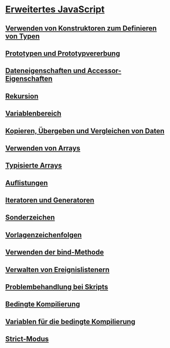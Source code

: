 # [Erweitertes JavaScript](advanced-javascript.md)
## [Verwenden von Konstruktoren zum Definieren von Typen](using-constructors-to-define-types.md)
## [Prototypen und Prototypvererbung](prototypes-and-prototype-inheritance.md)
## [Dateneigenschaften und Accessor-Eigenschaften](data-properties-and-accessor-properties.md)
## [Rekursion](recursion-javascript.md)
## [Variablenbereich](variable-scope-javascript.md)
## [Kopieren, Übergeben und Vergleichen von Daten](copying-passing-and-comparing-data-javascript.md)
## [Verwenden von Arrays](using-arrays-javascript.md)
## [Typisierte Arrays](typed-arrays-javascript.md)
## [Auflistungen](collections-javascript.md)
## [Iteratoren und Generatoren](iterators-and-generators-javascript.md)
## [Sonderzeichen](special-characters-javascript.md)
## [Vorlagenzeichenfolgen](template-strings-javascript.md)
## [Verwenden der bind-Methode](using-the-bind-method-javascript.md)
## [Verwalten von Ereignislistenern](managing-event-listeners.md)
## [Problembehandlung bei Skripts](troubleshooting-your-scripts-javascript.md)
## [Bedingte Kompilierung](conditional-compilation-javascript.md)
## [Variablen für die bedingte Kompilierung](conditional-compilation-variables-javascript.md)
## [Strict-Modus](strict-mode-javascript.md)
